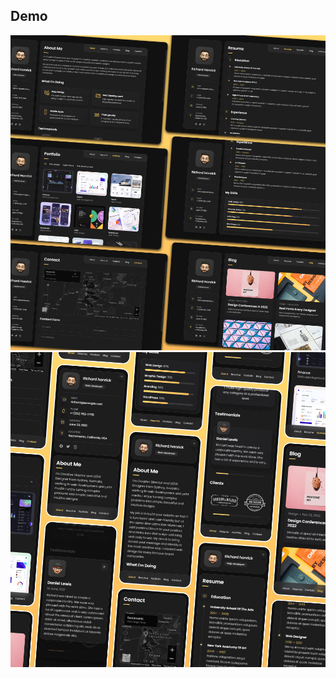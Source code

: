 ## Demo

![vCard Desktop Demo](./website-demo-image/desktop.png "Desktop Demo")
![vCard Mobile Demo](./website-demo-image/mobile.png "Mobile Demo")

